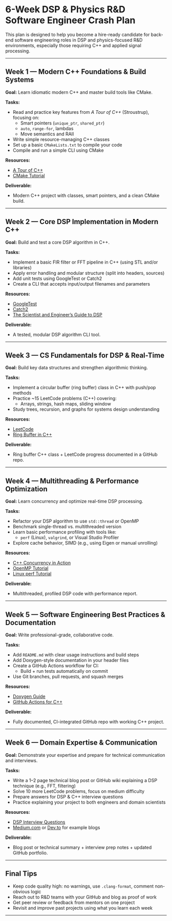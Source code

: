 # 6-Week DSP & Physics R&D Software Engineer Crash Plan

This plan is designed to help you become a hire-ready candidate for back-end software engineering roles in DSP and physics-focused R&D environments, especially those requiring C++ and applied signal processing.

---

## Week 1 — Modern C++ Foundations & Build Systems

**Goal:** Learn idiomatic modern C++ and master build tools like CMake.

**Tasks:**
- Read and practice key features from *A Tour of C++* (Stroustrup), focusing on:
  - Smart pointers (`unique_ptr`, `shared_ptr`)
  - `auto`, `range-for`, lambdas
  - Move semantics and RAII
- Write simple resource-managing C++ classes
- Set up a basic `CMakeLists.txt` to compile your code
- Compile and run a simple CLI using CMake

**Resources:**
- [A Tour of C++](https://www.stroustrup.com/Tour.html)
- [CMake Tutorial](https://cmake.org/cmake/help/latest/guide/tutorial/index.html)

**Deliverable:**
- Modern C++ project with classes, smart pointers, and a clean CMake build.

---

## Week 2 — Core DSP Implementation in Modern C++

**Goal:** Build and test a core DSP algorithm in C++.

**Tasks:**
- Implement a basic FIR filter or FFT pipeline in C++ (using STL and/or libraries)
- Apply error handling and modular structure (split into headers, sources)
- Add unit tests using GoogleTest or Catch2
- Create a CLI that accepts input/output filenames and parameters

**Resources:**
- [GoogleTest](https://github.com/google/googletest)
- [Catch2](https://github.com/catchorg/Catch2)
- [The Scientist and Engineer’s Guide to DSP](http://www.dspguide.com/)

**Deliverable:**
- A tested, modular DSP algorithm CLI tool.

---

## Week 3 — CS Fundamentals for DSP & Real-Time

**Goal:** Build key data structures and strengthen algorithmic thinking.

**Tasks:**
- Implement a circular buffer (ring buffer) class in C++ with push/pop methods
- Practice ~15 LeetCode problems (C++) covering:
  - Arrays, strings, hash maps, sliding window
- Study trees, recursion, and graphs for systems design understanding

**Resources:**
- [LeetCode](https://leetcode.com)
- [Ring Buffer in C++](https://embeddedartistry.com/blog/2017/4/6/circular-buffers-in-cc)

**Deliverable:**
- Ring buffer C++ class + LeetCode progress documented in a GitHub repo.

---

## Week 4 — Multithreading & Performance Optimization

**Goal:** Learn concurrency and optimize real-time DSP processing.

**Tasks:**
- Refactor your DSP algorithm to use `std::thread` or OpenMP
- Benchmark single-thread vs. multithreaded version
- Learn basic performance profiling with tools like:
  - `perf` (Linux), `valgrind`, or Visual Studio Profiler
- Explore cache behavior, SIMD (e.g., using Eigen or manual unrolling)

**Resources:**
- [C++ Concurrency in Action](https://www.manning.com/books/c-plus-plus-concurrency-in-action)
- [OpenMP Tutorial](https://bisqwit.iki.fi/story/howto/openmp/)
- [Linux perf Tutorial](https://perf.wiki.kernel.org/index.php/Tutorial)

**Deliverable:**
- Multithreaded, profiled DSP code with performance report.

---

## Week 5 — Software Engineering Best Practices & Documentation

**Goal:** Write professional-grade, collaborative code.

**Tasks:**
- Add `README.md` with clear usage instructions and build steps
- Add Doxygen-style documentation in your header files
- Create a GitHub Actions workflow for CI:
  - Build + run tests automatically on commit
- Use Git branches, pull requests, and squash merges

**Resources:**
- [Doxygen Guide](https://www.doxygen.nl/manual/docblocks.html)
- [GitHub Actions for C++](https://docs.github.com/en/actions/automating-builds-and-tests/building-and-testing-c)

**Deliverable:**
- Fully documented, CI-integrated GitHub repo with working C++ project.

---

## Week 6 — Domain Expertise & Communication

**Goal:** Demonstrate your expertise and prepare for technical communication and interviews.

**Tasks:**
- Write a 1–2 page technical blog post or GitHub wiki explaining a DSP technique (e.g., FFT, filtering)
- Solve 10 more LeetCode problems, focus on medium difficulty
- Prepare answers for DSP & C++ interview questions
- Practice explaining your project to both engineers and domain scientists

**Resources:**
- [DSP Interview Questions](https://www.geeksforgeeks.org/digital-signal-processing-interview-questions/)
- [Medium.com](https://medium.com) or [Dev.to](https://dev.to) for example blogs

**Deliverable:**
- Blog post or technical summary + interview prep notes + updated GitHub portfolio.

---

## Final Tips

- Keep code quality high: no warnings, use `.clang-format`, comment non-obvious logic
- Reach out to R&D teams with your GitHub and blog as proof of work
- Get peer review or feedback from mentors on one project
- Revisit and improve past projects using what you learn each week

---
